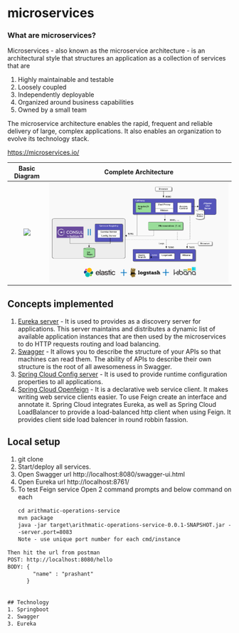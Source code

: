 # microservices
### What are microservices?
Microservices - also known as the microservice architecture - is an architectural style that structures an application as a collection of services that are

1. Highly maintainable and testable
2. Loosely coupled
3. Independently deployable
4. Organized around business capabilities
5. Owned by a small team

The microservice architecture enables the rapid, frequent and reliable delivery of large, complex applications. It also enables an organization to evolve its technology stack.

https://microservices.io/

Basic Diagram             |  Complete Architecture
:-------------------------:|:-------------------------:
![](https://lh3.googleusercontent.com/proxy/1cp9nRBM3Vub9wKgJIdFwRR3mSSrSVfWORKEE-fGPK2NK6eWI9CiS58hGWokL-nPL35FyC5BkPA6fGW9TnOYE-uovsHAopZTPSpOy5ttpVw)  |  ![](doc/microservice-architect.png)


## Concepts implemented
1. [Eureka server](https://cloud.spring.io/spring-cloud-netflix/spring-cloud-netflix.html) - It is used to provides as a discovery server for applications. This server maintains and distributes a dynamic list of available application instances that are then used by the microservices to do HTTP requests routing and load balancing.
2. [Swagger](https://swagger.io/) - It allows you to describe the structure of your APIs so that machines can read them. The ability of APIs to describe their own structure is the root of all awesomeness in Swagger.
3. [Spring Cloud Config server](https://cloud.spring.io/spring-cloud-config/spring-cloud-config.html) - It is used to provide runtime configuration properties to all applications.
4. [Spring Cloud Openfeign](https://cloud.spring.io/spring-cloud-openfeign/reference/html/) - It is a declarative web service client. It makes writing web service clients easier. To use Feign create an interface and annotate it. Spring Cloud integrates Eureka, as well as Spring Cloud LoadBalancer to provide a load-balanced http client when using Feign. It provides client side load balencer in round robbin fassion.



## Local setup
1. git clone <repo url>
2. Start/deploy all services.
3. Open Swagger url http://localhost:8080/swagger-ui.html
4. Open Eureka url http://localhost:8761/
5. To test Feign service 
   Open 2 command prompts and below command on each 
   ``` 
   cd arithmatic-operations-service 
   mvn package 
   java -jar target\arithmatic-operations-service-0.0.1-SNAPSHOT.jar --server.port=8083
   Note - use unique port number for each cmd/instance
  ```
  Then hit the url from postman 
  POST: http://localhost:8080/hello
  BODY: {
          "name" : "prashant"
        }
  
  
## Technology
1. Springboot
2. Swagger
3. Eureka
